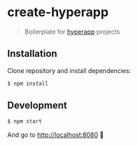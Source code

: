 # create-hyperapp
> Boilerplate for [hyperapp](https://github.com/hyperapp/hyperapp) projects

## Installation

Clone repository and install dependencies:

```sh
$ npm install
```

## Development

```sh
$ npm start
```

And go to [http://localhost:8080](http://localhost:8080) :tada: